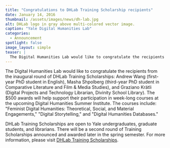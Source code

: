 ```yaml
---
title: "Congratulations to DHLab Training Scholarship recipients"
date: January 14, 2016
thumbnail: /assets/images/news/dh-lab.jpg
alt: DHLab logo in gray above multi-colored vector image.
caption: "Yale Digital Humanities Lab"
categories:
  - Announcement
spotlight: false
image_layout: simple
teaser: |
  The Digital Humanities Lab would like to congratulate the recipients from the inaugural round of DHLab Training Scholarships: Andrew Wang (first-year PhD student in English), Masha Shpolberg (third-...
---
```


The Digital Humanities Lab would like to congratulate the recipients from the inaugural round of DHLab Training Scholarships: Andrew Wang (first-year PhD student in English), Masha Shpolberg (third-year PhD student in Comparative Literature and Film &amp; Media Studies), and Graziano Krätli (Digital Projects and Technology Librarian, Divinity School Library). The $500 awards will help support their participation in week-long courses at the upcoming Digital Humanities Summer Institute. The courses include: "Feminist Digital Humanities: Theoretical, Social, and Material Engagements," "Digital Storytelling," and "Digital Humanities Databases."

DHLab Training Scholarships are open to Yale undergraduates, graduate students, and librarians. There will be a second round of Training Scholarships announced and awarded later in the spring semester. For more information, please visit [DHLab Training Scholarships](http://web.library.yale.edu/dhlab/trainingscholarships).
